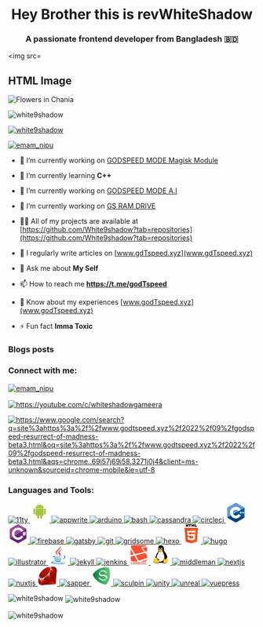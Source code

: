 <h1 align="center">Hey Brother this is revWhiteShadow</h1>

<h3 align="center">A passionate frontend developer from Bangladesh 🇧🇩</h3>






<img src=<!DOCTYPE html>
<html>
<body>

<h2>HTML Image</h2>
<img src="https://arpanneupane.com/static/media/home-image.3693311f.gif" alt="Flowers in Chania" width="460" height="345">

</body>
</html>





<p align="left"> <img src="https://komarev.com/ghpvc/?username=white9shadow&label=Profile%20views&color=0e75b6&style=flat" alt="white9shadow" /> </p>

<p align="left"> <a href="https://github.com/ryo-ma/github-profile-trophy"><img src="https://github-profile-trophy.vercel.app/?username=white9shadow" alt="white9shadow" /></a> </p>

<p align="left"> <a href="https://twitter.com/emam_nipu" target="blank"><img src="https://img.shields.io/twitter/follow/emam_nipu?logo=twitter&style=for-the-badge" alt="emam_nipu" /></a> </p>

- 🔭 I’m currently working on [GODSPEED MODE Magisk Module](https://www.google.com/search?q=site%3Ahttps%3A%2F%2Fwww.godtspeed.xyz%2F2022%2F09%2Fgodspeed-resurrect-of-madness-beta3.html&oq=site%3Ahttps%3A%2F%2Fwww.godtspeed.xyz%2F2022%2F09%2Fgodspeed-resurrect-of-madness-beta3.html&aqs=chrome..69i57j69i58.3271j0j4&client=ms-unknown&sourceid=chrome-mobile&ie=UTF-8)

- 🌱 I’m currently learning **C++**

- 🔭 I’m currently working on [GODSPEED MODE A.I](https://www.google.com/search?q=site%3Ahttps%3A%2F%2Fwww.godtspeed.xyz%2F2022%2F09%2Fgodspeed-mode-ai-magsisk-module-for.html&oq=site%3Ahttps%3A%2F%2Fwww.godtspeed.xyz%2F2022%2F09%2Fgodspeed-mode-ai-magsisk-module-for.html&aqs=chrome..69i57j69i58.2225j0j9&client=ms-android-google&sourceid=chrome-mobile&ie=UTF-8)

- 🔭 I’m currently working on [GS RAM DRIVE](https://cutt.ly/QNu9Pj9)

- 👨‍💻 All of my projects are available at [https://github.com/White9shadow?tab=repositories](https://github.com/White9shadow?tab=repositories)

- 📝 I regularly write articles on [www.gdTspeed.xyz](www.gdTspeed.xyz)

- 💬 Ask me about **My Self**

- 📫 How to reach me **https://t.me/godTspeed**

- 📄 Know about my experiences [www.godTspeed.xyz](www.godTspeed.xyz)

- ⚡ Fun fact **Imma Toxic**

### Blogs posts

<!-- BLOG-POST-LIST:START -->

<!-- BLOG-POST-LIST:END -->

<h3 align="left">Connect with me:</h3>

<p align="left">

<a href="https://twitter.com/emam_nipu" target="blank"><img align="center" src="https://raw.githubusercontent.com/rahuldkjain/github-profile-readme-generator/master/src/images/icons/Social/twitter.svg" alt="emam_nipu" height="30" width="40" /></a>

<a href="https://www.youtube.com/c/https://youtube.com/c/whiteshadowgameera" target="blank"><img align="center" src="https://raw.githubusercontent.com/rahuldkjain/github-profile-readme-generator/master/src/images/icons/Social/youtube.svg" alt="https://youtube.com/c/whiteshadowgameera" height="30" width="40" /></a>

<a href="/https://www.google.com/search?q=site%3ahttps%3a%2f%2fwww.godtspeed.xyz%2f2022%2f09%2fgodspeed-resurrect-of-madness-beta3.html&oq=site%3ahttps%3a%2f%2fwww.godtspeed.xyz%2f2022%2f09%2fgodspeed-resurrect-of-madness-beta3.html&aqs=chrome..69i57j69i58.3271j0j4&client=ms-unknown&sourceid=chrome-mobile&ie=utf-8" target="blank"><img align="center" src="https://raw.githubusercontent.com/rahuldkjain/github-profile-readme-generator/master/src/images/icons/Social/rss.svg" alt="https://www.google.com/search?q=site%3ahttps%3a%2f%2fwww.godtspeed.xyz%2f2022%2f09%2fgodspeed-resurrect-of-madness-beta3.html&oq=site%3ahttps%3a%2f%2fwww.godtspeed.xyz%2f2022%2f09%2fgodspeed-resurrect-of-madness-beta3.html&aqs=chrome..69i57j69i58.3271j0j4&client=ms-unknown&sourceid=chrome-mobile&ie=utf-8" height="30" width="40" /></a>

</p>

<h3 align="left">Languages and Tools:</h3>

<p align="left"> <a href="https://www.11ty.dev/" target="_blank" rel="noreferrer"> <img src="https://gist.githubusercontent.com/vivek32ta/c7f7bf583c1fb1c58d89301ea40f37fd/raw/f4c85cce5790758286b8f155ef9a177710b995df/11ty.svg" alt="11ty" width="40" height="40"/> </a> <a href="https://developer.android.com" target="_blank" rel="noreferrer"> <img src="https://raw.githubusercontent.com/devicons/devicon/master/icons/android/android-original-wordmark.svg" alt="android" width="40" height="40"/> </a> <a href="https://appwrite.io" target="_blank" rel="noreferrer"> <img src="https://www.vectorlogo.zone/logos/appwriteio/appwriteio-icon.svg" alt="appwrite" width="40" height="40"/> </a> <a href="https://www.arduino.cc/" target="_blank" rel="noreferrer"> <img src="https://cdn.worldvectorlogo.com/logos/arduino-1.svg" alt="arduino" width="40" height="40"/> </a> <a href="https://www.gnu.org/software/bash/" target="_blank" rel="noreferrer"> <img src="https://www.vectorlogo.zone/logos/gnu_bash/gnu_bash-icon.svg" alt="bash" width="40" height="40"/> </a> <a href="https://cassandra.apache.org/" target="_blank" rel="noreferrer"> <img src="https://www.vectorlogo.zone/logos/apache_cassandra/apache_cassandra-icon.svg" alt="cassandra" width="40" height="40"/> </a> <a href="https://circleci.com" target="_blank" rel="noreferrer"> <img src="https://www.vectorlogo.zone/logos/circleci/circleci-icon.svg" alt="circleci" width="40" height="40"/> </a> <a href="https://www.w3schools.com/cpp/" target="_blank" rel="noreferrer"> <img src="https://raw.githubusercontent.com/devicons/devicon/master/icons/cplusplus/cplusplus-original.svg" alt="cplusplus" width="40" height="40"/> </a> <a href="https://www.w3schools.com/cs/" target="_blank" rel="noreferrer"> <img src="https://raw.githubusercontent.com/devicons/devicon/master/icons/csharp/csharp-original.svg" alt="csharp" width="40" height="40"/> </a> <a href="https://firebase.google.com/" target="_blank" rel="noreferrer"> <img src="https://www.vectorlogo.zone/logos/firebase/firebase-icon.svg" alt="firebase" width="40" height="40"/> </a> <a href="https://www.gatsbyjs.com/" target="_blank" rel="noreferrer"> <img src="https://www.vectorlogo.zone/logos/gatsbyjs/gatsbyjs-icon.svg" alt="gatsby" width="40" height="40"/> </a> <a href="https://git-scm.com/" target="_blank" rel="noreferrer"> <img src="https://www.vectorlogo.zone/logos/git-scm/git-scm-icon.svg" alt="git" width="40" height="40"/> </a> <a href="https://gridsome.org/" target="_blank" rel="noreferrer"> <img src="https://www.vectorlogo.zone/logos/gridsome/gridsome-icon.svg" alt="gridsome" width="40" height="40"/> </a> <a href="hexo.io/" target="_blank" rel="noreferrer"> <img src="https://www.vectorlogo.zone/logos/hexoio/hexoio-icon.svg" alt="hexo" width="40" height="40"/> </a> <a href="https://www.w3.org/html/" target="_blank" rel="noreferrer"> <img src="https://raw.githubusercontent.com/devicons/devicon/master/icons/html5/html5-original-wordmark.svg" alt="html5" width="40" height="40"/> </a> <a href="https://gohugo.io/" target="_blank" rel="noreferrer"> <img src="https://api.iconify.design/logos-hugo.svg" alt="hugo" width="40" height="40"/> </a> <a href="https://www.adobe.com/in/products/illustrator.html" target="_blank" rel="noreferrer"> <img src="https://www.vectorlogo.zone/logos/adobe_illustrator/adobe_illustrator-icon.svg" alt="illustrator" width="40" height="40"/> </a> <a href="https://www.java.com" target="_blank" rel="noreferrer"> <img src="https://raw.githubusercontent.com/devicons/devicon/master/icons/java/java-original.svg" alt="java" width="40" height="40"/> </a> <a href="https://jekyllrb.com/" target="_blank" rel="noreferrer"> <img src="https://www.vectorlogo.zone/logos/jekyllrb/jekyllrb-icon.svg" alt="jekyll" width="40" height="40"/> </a> <a href="https://www.jenkins.io" target="_blank" rel="noreferrer"> <img src="https://www.vectorlogo.zone/logos/jenkins/jenkins-icon.svg" alt="jenkins" width="40" height="40"/> </a> <a href="https://laravel.com/" target="_blank" rel="noreferrer"> <img src="https://raw.githubusercontent.com/devicons/devicon/master/icons/laravel/laravel-plain-wordmark.svg" alt="laravel" width="40" height="40"/> </a> <a href="https://www.linux.org/" target="_blank" rel="noreferrer"> <img src="https://raw.githubusercontent.com/devicons/devicon/master/icons/linux/linux-original.svg" alt="linux" width="40" height="40"/> </a> <a href="https://middlemanapp.com/" target="_blank" rel="noreferrer"> <img src="https://raw.githubusercontent.com/leungwensen/svg-icon/b84b3f3a3da329b7c1d02346865f8e98beb05413/dist/svg/logos/middleman.svg" alt="middleman" width="40" height="40"/> </a> <a href="https://nextjs.org/" target="_blank" rel="noreferrer"> <img src="https://cdn.worldvectorlogo.com/logos/nextjs-2.svg" alt="nextjs" width="40" height="40"/> </a> <a href="https://nuxtjs.org/" target="_blank" rel="noreferrer"> <img src="https://www.vectorlogo.zone/logos/nuxtjs/nuxtjs-icon.svg" alt="nuxtjs" width="40" height="40"/> </a> <a href="https://www.ruby-lang.org/en/" target="_blank" rel="noreferrer"> <img src="https://raw.githubusercontent.com/devicons/devicon/master/icons/ruby/ruby-original.svg" alt="ruby" width="40" height="40"/> </a> <a href="https://sapper.svelte.dev/" target="_blank" rel="noreferrer"> <img src="https://raw.githubusercontent.com/bestofjs/bestofjs-webui/master/public/logos/sapper.svg" alt="sapper" width="40" height="40"/> </a> <a href="https://scully.io/" target="_blank" rel="noreferrer"> <img src="https://raw.githubusercontent.com/scullyio/scully/main/assets/logos/SVG/scullyio-icon.svg" alt="scully" width="40" height="40"/> </a> <a href="https://sculpin.io/" target="_blank" rel="noreferrer"> <img src="https://gist.githubusercontent.com/vivek32ta/c7f7bf583c1fb1c58d89301ea40f37fd/raw/1782aef8672484698c0dd407f900c4a329ed5bc4/sculpin.svg" alt="sculpin" width="40" height="40"/> </a> <a href="https://unity.com/" target="_blank" rel="noreferrer"> <img src="https://www.vectorlogo.zone/logos/unity3d/unity3d-icon.svg" alt="unity" width="40" height="40"/> </a> <a href="https://unrealengine.com/" target="_blank" rel="noreferrer"> <img src="https://raw.githubusercontent.com/kenangundogan/fontisto/036b7eca71aab1bef8e6a0518f7329f13ed62f6b/icons/svg/brand/unreal-engine.svg" alt="unreal" width="40" height="40"/> </a> <a href="https://vuepress.vuejs.org/" target="_blank" rel="noreferrer"> <img src="https://raw.githubusercontent.com/AliasIO/wappalyzer/master/src/drivers/webextension/images/icons/VuePress.svg" alt="vuepress" width="40" height="40"/> </a> </p>

<p><img align="left" src="https://github-readme-stats.vercel.app/api/top-langs?username=white9shadow&show_icons=true&locale=en&layout=compact" alt="white9shadow" /></p>

<p>&nbsp;<img align="center" src="https://github-readme-stats.vercel.app/api?username=white9shadow&show_icons=true&locale=en" alt="white9shadow" /></p>

<p><img align="center" src="https://github-readme-streak-stats.herokuapp.com/?user=white9shadow&" alt="white9shadow" /></p>

